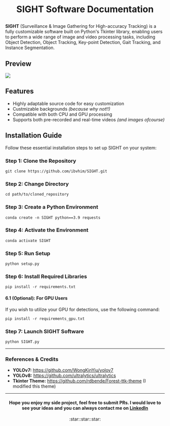 # <p align='center'>SIGHT Software Documentation<p>

**SIGHT** (Surveillance & Image Gathering for High-accuracy Tracking) is a fully customizable software built on Python's Tkinter library, enabling users to perform a wide range of image and video processing tasks, including Object Detection, Object Tracking, Key-point Detection, Gait Tracking, and Instance Segmentation.

## Preview
![](assets/sight.gif)


## Features 
- Highly adaptable source code for easy customization
- Custmizable backgrounds *(because why not!!)*
- Compatible with both CPU and GPU processing
- Supports both pre-recorded and real-time videos *(and images ofcourse)*


## Installation Guide

Follow these essential installation steps to set up SIGHT on your system:

### Step 1: Clone the Repository

```shell
git clone https://github.com/ibvhim/SIGHT.git
```

### Step 2: Change Directory

```shell
cd path/to/cloned_repository
```

### Step 3: Create a Python Environment

```shell
conda create -n SIGHT python==3.9 requests
```

### Step 4: Activate the Environment

```shell
conda activate SIGHT
```

### Step 5: Run Setup

```shell
python setup.py
```

### Step 6: Install Required Libraries

```shell
pip install -r requirements.txt
```

#### 6.1 (Optional): For GPU Users

If you wish to utilize your GPU for detections, use the following command:

```shell
pip install -r requirements_gpu.txt
```

### Step 7: Launch SIGHT Software

```shell
python SIGHT.py
```

---

### References & Credits
- **YOLOv7:** https://github.com/WongKinYiu/yolov7
- **YOLOv8:** https://github.com/ultralytics/ultralytics
- **Tkinter Theme:** https://github.com/rdbende/Forest-ttk-theme (I modified this theme)

---
#### <p align='center'>Hope you enjoy my side project, feel free to submit PRs. I would love to see your ideas and you can always contact me on <a href='https://www.linkedin.com/in/ibvhim/'>LinkedIn</a></p> 



<center><p align = "center"> :star::star::star: </p> </center>
